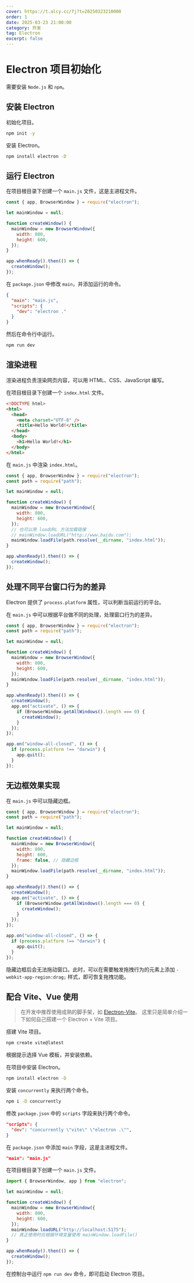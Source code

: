 ```yaml
---
cover: https://t.alcy.cc/fj?t=20250323210000
order: 1
date: 2025-03-23 21:00:00
category: 开发
tag: Electron
excerpt: false
---
```


# Electron 项目初始化

需要安装 `Node.js` 和 `npm`。

## 安装 Electron

初始化项目。

```sh
npm init -y
```

安装 Electron。

```sh
npm install electron -D
```

## 运行 Electron

在项目根目录下创建一个 `main.js` 文件，这是主进程文件。

```js
const { app, BrowserWindow } = require("electron");

let mainWindow = null;

function createWindow() {
  mainWindow = new BrowserWindow({
    width: 800,
    height: 600,
  });
}

app.whenReady().then(() => {
  createWindow();
});
```

在 `package.json` 中修改 `main`，并添加运行的命令。

```json
{
  "main": "main.js",
  "scripts": {
    "dev": "electron ."
  }
}
```

然后在命令行中运行。

```sh
npm run dev
```

## 渲染进程

渲染进程负责渲染网页内容，可以用 HTML、CSS、JavaScript 编写。

在项目根目录下创建一个 `index.html` 文件。

```html
<!DOCTYPE html>
<html>
  <head>
    <meta charset="UTF-8" />
    <title>Hello World!</title>
  </head>
  <body>
    <h1>Hello World!</h1>
  </body>
</html>
```

在 `main.js` 中渲染 `index.html`。

```js
const { app, BrowserWindow } = require("electron");
const path = require("path");

let mainWindow = null;

function createWindow() {
  mainWindow = new BrowserWindow({
    width: 800,
    height: 600,
  });
  // 也可以用 loadURL 方法加载链接
  // mainWindow.loadURL("http://www.baidu.com");
  mainWindow.loadFile(path.resolve(__dirname, "index.html"));
}

app.whenReady().then(() => {
  createWindow();
});
```

## 处理不同平台窗口行为的差异

Electron 提供了 `process.platform` 属性，可以判断当前运行的平台。

在 `main.js` 中可以根据平台做不同的处理，处理窗口行为的差异。

```javascript
const { app, BrowserWindow } = require("electron");
const path = require("path");

let mainWindow = null;

function createWindow() {
  mainWindow = new BrowserWindow({
    width: 800,
    height: 600,
  });
  mainWindow.loadFile(path.resolve(__dirname, "index.html"));
}

app.whenReady().then(() => {
  createWindow();
  app.on("activate", () => {
    if (BrowserWindow.getAllWindows().length === 0) {
      createWindow();
    }
  });
});

app.on("window-all-closed", () => {
  if (process.platform !== "darwin") {
    app.quit();
  }
});
```

## 无边框效果实现

在 `main.js` 中可以隐藏边框。

```javascript
const { app, BrowserWindow } = require("electron");
const path = require("path");

let mainWindow = null;

function createWindow() {
  mainWindow = new BrowserWindow({
    width: 800,
    height: 600,
    frame: false, // 隐藏边框
  });
  mainWindow.loadFile(path.resolve(__dirname, "index.html"));
}

app.whenReady().then(() => {
  createWindow();
  app.on("activate", () => {
    if (BrowserWindow.getAllWindows().length === 0) {
      createWindow();
    }
  });
});

app.on("window-all-closed", () => {
  if (process.platform !== "darwin") {
    app.quit();
  }
});
```

隐藏边框后会无法拖动窗口。此时，可以在需要触发拖拽行为的元素上添加 `-webkit-app-region:drag;` 样式，即可恢复拖拽功能。

## 配合 Vite、Vue 使用

> 在开发中推荐使用成熟的脚手架，如 [Electron-Vite](https://cn.electron-vite.org/)。
> 这里只是简单介绍一下如何自己搭建一个 Electron + Vite 项目。

搭建 Vite 项目。

```sh
npm create vite@latest
```

根据提示选择 Vue 模板，并安装依赖。

在项目中安装 Electron。

```sh
npm install electron -D
```

安装 `concurrently` 来执行两个命令。

```sh
npm i -D concurrently
```

修改 `package.json` 中的 `scripts` 字段来执行两个命令。

```json
"scripts": {
  "dev": "concurrently \"vite\" \"electron .\"",
}
```

在 `package.json` 中添加 `main` 字段，这是主进程文件。

```json
"main": "main.js"
```

在项目根目录下创建一个 `main.js` 文件。

```javascript
import { BrowserWindow, app } from "electron";

let mainWindow = null;

function createWindow() {
  mainWindow = new BrowserWindow({
    width: 800,
    height: 600,
  });
  mainWindow.loadURL("http://localhost:5175");
  // 真正使用时应根据环境变量使用 mainWindow.loadFile()
}

app.whenReady().then(() => {
  createWindow();
});
```

在控制台中运行 `npm run dev` 命令，即可启动 Electron 项目。
